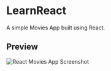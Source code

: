 # LearnReact

A simple Movies App built using React.

## Preview

![React Movies App Screenshot](./public/ReactMovie.png)
